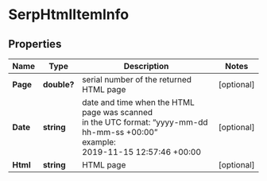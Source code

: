 # SerpHtmlItemInfo


## Properties

| Name | Type | Description | Notes |
|------------ | ------------- | ------------- | -------------|
**Page** | **double?** | serial number of the returned HTML page |[optional]|
**Date** | **string** | date and time when the HTML page was scanned<br>in the UTC format: “yyyy-mm-dd hh-mm-ss +00:00”<br>example:<br>2019-11-15 12:57:46 +00:00 |[optional]|
**Html** | **string** | HTML page |[optional]|